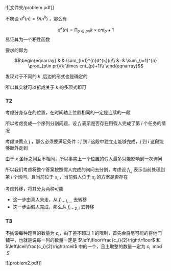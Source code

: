 ![[文件夹/problem.pdf]]


不妨设 $d^k(n)=D(n^k)$ ，那么有 

$$d^k(n)=\prod_{p\in pri}k\times cnt_{p}+1$$
易证其为一个积性函数

要求的即为

$$\begin{eqnarray}
& & \sum_{i=1}^{n}d^{k}(i)\\
&=& \sum_{i=1}^{n} \prod_{p\in pri}(k \times cnt_{p}+1)\\
\end{eqnarray}$$

发现对于不同的 $k$ ,后边的形式也是确定的

所以其实就可以拆成关于 $k$ 的多项式即可



### T2

考虑分身存在的位置，在时间轴上位置相同的一定是连续的一段

所以考虑变成一个序列分割问题，设 $f_{i}$ 表示是否存在用假人完成了第 $i$ 个任务的情况

考虑决策点 $j$ ，那么必须要满足条件：$j$ 到 $i$ 这段中独立走能够完成，$j$ 到 $i$ 这段能够额外走到 



由于 $x$ 坐标之间互不相同，所以事实上一个位置的假人最多只能影响到一次询问

所以我们考虑将整个答案按照假人完成的询问去分割，考虑设 $f_{i,j}$ 表示当前处理到第 $i$ 个询问，且当前位于 $x_i$ ，当前假人位于 $x_j$ 的方案是否存在

考虑转移，将其分为两种可能

+ 这一步由真人来走，从 $f_{i-1,...}$ 去转移
+ 这一步由假人完成，那么从 $f_{i-2,i}$ 去转移





### T3

不妨设每种题目的数量为 $c_i$，由于差不超过 1 的限制，首先会将尽可能的将他们铺平，也就是说每一列的数量一定是 $\left\lfloor\frac{c_i}{2}\right\rfloor$ 和 $\left\lceil\frac{c_i}{2}\right\rceil$ 中的一个，且上取整的数量一定为 $c_i \mod S$  


![[problem2.pdf]]